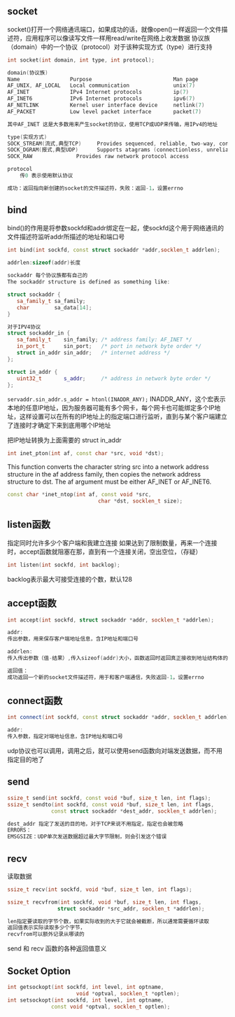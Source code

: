 ## socket
socket()打开一个网络通讯端口，如果成功的话，就像open()一样返回一个文件描述符，应用程序可以像读写文件一样用read/write在网络上收发数据
协议族（domain）中的一个协议（protocol）对于该种实现方式（type）进行支持
```cpp
int socket(int domain, int type, int protocol);

domain(协议族)
Name                Purpose                          Man page
AF_UNIX, AF_LOCAL   Local communication              unix(7)
AF_INET             IPv4 Internet protocols          ip(7)
AF_INET6            IPv6 Internet protocols          ipv6(7)
AF_NETLINK          Kernel user interface device     netlink(7)
AF_PACKET           Low level packet interface       packet(7)

其中AF_INET 这是大多数用来产生socket的协议，使用TCP或UDP来传输，用IPv4的地址

type(实现方式)
SOCK_STREAM(流式,典型TCP)     Provides sequenced, reliable, two-way, connection-based byte streams. 
SOCK_DGRAM(报式,典型UDP)      Supports atagrams (connectionless, unreliable messages of a fixed maximum length).
SOCK_RAW              Provides raw network protocol access

protocol
    传0 表示使用默认协议

成功：返回指向新创建的socket的文件描述符，失败：返回-1，设置errno
```

## bind
bind()的作用是将参数sockfd和addr绑定在一起，使sockfd这个用于网络通讯的文件描述符监听addr所描述的地址和端口号
```cpp
int bind(int sockfd, const struct sockaddr *addr,socklen_t addrlen); 

addrlen:sizeof(addr)长度
 
sockaddr 每个协议族都有自己的     
The sockaddr structure is defined as something like:

struct sockaddr {
   sa_family_t sa_family;
   char        sa_data[14];
} 

对于IPV4协议
struct sockaddr_in {
   sa_family_t    sin_family; /* address family: AF_INET */
   in_port_t      sin_port;   /* port in network byte order */
   struct in_addr sin_addr;   /* internet address */
}; 

struct in_addr {
   uint32_t       s_addr;     /* address in network byte order */
};                                    
```


```servaddr.sin_addr.s_addr = htonl(INADDR_ANY);```
INADDR_ANY，这个宏表示本地的任意IP地址，因为服务器可能有多个网卡，每个网卡也可能绑定多个IP地址，这样设置可以在所有的IP地址上的指定端口进行监听，直到与某个客户端建立了连接时才确定下来到底用哪个IP地址

把IP地址转换为上面需要的 struct in_addr
```cpp
int inet_pton(int af, const char *src, void *dst);
```

This  function  converts  the character string src into a network address structure in the af address family, then copies the network address structure to dst.  The af argument must be either  AF_INET or AF_INET6.


```cpp
const char *inet_ntop(int af, const void *src,
                             char *dst, socklen_t size);
```


## listen函数
指定同时允许多少个客户端和我建立连接
如果达到了限制数量，再来一个连接时，accept函数就阻塞在那，直到有一个连接关闭，空出空位，（存疑）
```cpp
int listen(int sockfd, int backlog);
```
backlog表示最大可接受连接的个数，默认128

## accept函数
```cpp
int accept(int sockfd, struct sockaddr *addr, socklen_t *addrlen);

addr:
传出参数，用来保存客户端地址信息，含IP地址和端口号

addrlen:
传入传出参数（值-结果）,传入sizeof(addr)大小，函数返回时返回真正接收到地址结构体的大小

返回值：
成功返回一个新的socket文件描述符，用于和客户端通信，失败返回-1，设置errno
```


## connect函数
```cpp
int connect(int sockfd, const struct sockaddr *addr, socklen_t addrlen);

addr:
传入参数，指定对端地址信息，含IP地址和端口号
```

udp协议也可以调用，调用之后，就可以使用send函数向对端发送数据，而不用指定目的地了


## send
```cpp
ssize_t send(int sockfd, const void *buf, size_t len, int flags);
ssize_t sendto(int sockfd, const void *buf, size_t len, int flags,
              const struct sockaddr *dest_addr, socklen_t addrlen);

dest_addr 指定了发送的目的地，对于TCP来说不用指定，指定也会被忽略
ERRORS：
EMSGSIZE：UDP单次发送数据超过最大字节限制，则会引发这个错误
```

## recv
读取数据
```cpp
ssize_t recv(int sockfd, void *buf, size_t len, int flags);

ssize_t recvfrom(int sockfd, void *buf, size_t len, int flags,
                struct sockaddr *src_addr, socklen_t *addrlen);

len指定要读取的字节个数，如果实际收到的大于它就会被截断，所以通常需要循环读取
返回值表示实际读取多少个字节，
recvfrom可以额外记录从哪读的
```
send 和 recv 函数的各种返回值意义

## Socket Option
```cpp
int getsockopt(int sockfd, int level, int optname,
                      void *optval, socklen_t *optlen);
int setsockopt(int sockfd, int level, int optname,
              const void *optval, socklen_t optlen);
```
